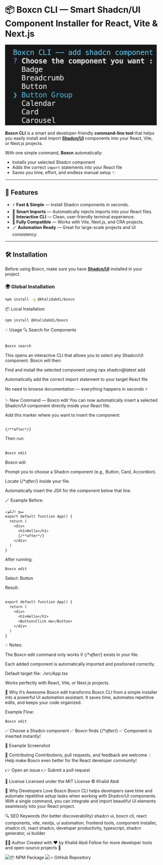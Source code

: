 # 📦 Boxcn CLI — Smart Shadcn/UI Component Installer for React, Vite & Next.js

![Boxcn CLI Example](https://github.com/Khalidabdi1/Boxcn/blob/main/photo/example.png)

**Boxcn CLI** is a smart and developer-friendly **command-line tool** that helps you easily install and import [**Shadcn/UI**](https://ui.shadcn.com) components into your React, Vite, or Next.js projects.

With one simple command, **Boxcn** automatically:
- Installs your selected Shadcn component  
- Adds the correct `import` statements into your React file  
- Saves you time, effort, and endless manual setup ✨

---

## 🚀 Features

- ⚡ **Fast & Simple** — Install Shadcn components in seconds.  
- 🧩 **Smart Imports** — Automatically injects imports into your React files.  
- 🎨 **Interactive CLI** — Clean, user-friendly terminal experience.  
- 🔧 **Fully Compatible** — Works with Vite, Next.js, and CRA projects.  
- 🪄 **Automation Ready** — Great for large-scale projects and UI consistency.

---

## 🛠️ Installation

Before using Boxcn, make sure you have [**Shadcn/UI**](https://ui.shadcn.com/docs/installation) installed in your project.

### 🌍 Global Installation

```bash
npm install -g @khalidabdi/boxcn
```
📦 Local Installation
```bash
npm install @khalidabdi/boxcn
```

💡 Usage
🔍 Search for Components
```bash

Boxcn search
```
This opens an interactive CLI that allows you to select any Shadcn/UI component.
Boxcn will then:

Find and install the selected component using npx shadcn@latest add

Automatically add the correct import statement to your target React file

No need to browse documentation — everything happens in seconds ⚡

✨ New Command — Boxcn edit
You can now automatically insert a selected Shadcn/UI component directly inside your React file.

Add this marker where you want to insert the component:

```tsx

{/**after*/}
```
Then run:

```bash

Boxcn edit
```
Boxcn will:

Prompt you to choose a Shadcn component (e.g., Button, Card, Accordion).

Locate {/**after*/} inside your file.

Automatically insert the JSX for the component below that line.

🪄 Example
Before:

```tsx
نسخ الكود
export default function App() {
  return (
    <div>
      <h1>Hello</h1>
      {/**after*/}
    </div>
  )
}
```
After running:

```bash
Boxcn edit
```
Select: Button

Result:

```tsx

export default function App() {
  return (
    <div>
      <h1>Hello</h1>
      <Button>Click me</Button>
    </div>
  )
}
```
💡 Notes:

The Boxcn edit command only works if {/**after*/} exists in your file.

Each added component is automatically imported and positioned correctly.

Default target file: ./src/App.tsx

Works perfectly with React, Vite, or Next.js projects.

🚀 Why It’s Awesome
Boxcn edit transforms Boxcn CLI from a simple installer into a powerful UI automation assistant.
It saves time, automates repetitive edits, and keeps your code organized.

Example Flow:

```bash
Boxcn edit
```

✅ Choose a Shadcn component
✅ Boxcn finds {/**after*/}
✅ Component is inserted instantly!

📸 Example Screenshot


🤝 Contributing
Contributions, pull requests, and feedback are welcome 💡
Help make Boxcn even better for the React developer community!

👉 Open an issue
👉 Submit a pull request

📜 License
Licensed under the MIT License © Khalid Abdi

🌟 Why Developers Love Boxcn
Boxcn CLI helps developers save time and automate repetitive setup tasks when working with Shadcn/UI components.
With a single command, you can integrate and import beautiful UI elements seamlessly into your React project.

🔍 SEO Keywords (for better discoverability)
shadcn ui, boxcn cli, react components, vite, nextjs, ui automation, frontend tools, component installer, shadcn cli, react shadcn, developer productivity, typescript, shadcn generator, ui builder

👨‍💻 Author
Created with ❤️ by Khalid Abdi
Follow for more developer tools and open-source projects 🚀


![📦 NPM Package](https://www.npmjs.com/package/@khalidabdi/boxcn)
![⭐ GitHub Repository](https://github.com/Khalidabdi1/Boxcn)

